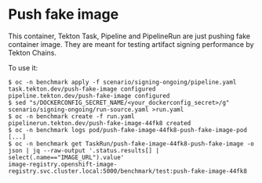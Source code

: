 Push fake image
===============

This container, Tekton Task, Pipeline and PipelineRun are just pushing fake container image. They are meant for testing artifact signing performance by Tekton Chains.

To use it:

    $ oc -n benchmark apply -f scenario/signing-ongoing/pipeline.yaml
    task.tekton.dev/push-fake-image configured
    pipeline.tekton.dev/push-fake-image configured
    $ sed "s/DOCKERCONFIG_SECRET_NAME/<your_dockerconfig_secret>/g" scenario/signing-ongoing/run-source.yaml >run.yaml
    $ oc -n benchmark create -f run.yaml
    pipelinerun.tekton.dev/push-fake-image-44fk8 created
    $ oc -n benchmark logs pod/push-fake-image-44fk8-push-fake-image-pod
    [...]
    $ oc -n benchmark get TaskRun/push-fake-image-44fk8-push-fake-image -o json | jq --raw-output '.status.results[] | select(.name=="IMAGE_URL").value'
    image-registry.openshift-image-registry.svc.cluster.local:5000/benchmark/test:push-fake-image-44fk8
